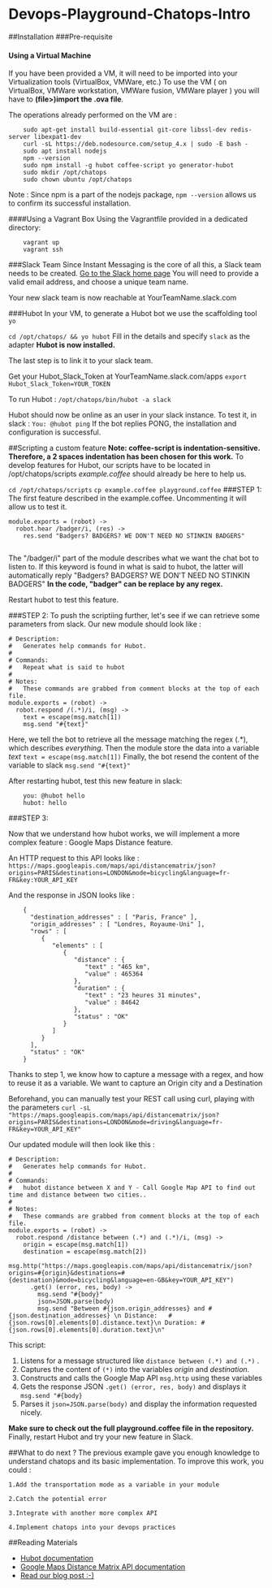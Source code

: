 # Devops-Playground-Chatops-Intro

##Installation
###Pre-requisite
#### Using a Virtual Machine
If you have been provided a VM, it will need to be imported into your Virtualization tools (VirtualBox, VMWare, etc.)
To use the VM  ( on VirtualBox, VMWare workstation, VMWare fusion, VMWare player ) you will have to **(file>)import the .ova file**.

The operations already performed on the VM are :
```
	sudo apt-get install build-essential git-core libssl-dev redis-server libexpat1-dev
	curl -sL https://deb.nodesource.com/setup_4.x | sudo -E bash -
	sudo apt install nodejs
	npm --version
	sudo npm install -g hubot coffee-script yo generator-hubot
	sudo mkdir /opt/chatops 
	sudo chown ubuntu /opt/chatops
```
Note : Since npm is a part of the nodejs package, `npm --version` allows us to confirm its successful installation.

####Using a Vagrant Box
Using the Vagrantfile provided in a dedicated directory:
```
	vagrant up
	vagrant ssh
```

###Slack Team
 Since Instant Messaging is the core of all this, a Slack team needs to be created.
 [Go to the Slack home page](https://slack.com/)
You will need to provide a valid email address, and choose a unique team name.

Your new slack team is now reachable at YourTeamName.slack.com

###Hubot 
In your VM, to generate a Hubot bot we use the scaffolding tool `yo`

`cd /opt/chatops/ && yo hubot`
Fill in the details and specify `slack` as the adapter
**Hubot is now installed.**
	
The last step is to link it to your slack team.

Get your Hubot_Slack_Token at  YourTeamName.slack.com/apps
`export Hubot_Slack_Token=YOUR_TOKEN`
	
To run Hubot : 
`/opt/chatops/bin/hubot -a slack`

Hubot should now be online as an user in your slack instance.
To test it, in slack :
`You: @hubot ping`
If the bot replies PONG, the installation and configuration is successful.

##Scripting a custom feature
**Note: coffee-script is indentation-sensitive. Therefore, a 2 spaces indentation has been chosen for this work.**
To develop features for Hubot,  our scripts have to be located in /opt/chatops/scripts
*example.coffee* should already be here to help us.

`cd /opt/chatops/scripts`
`cp example.coffee playground.coffee`
###STEP 1:
The first feature described in the example.coffee. Uncommenting it will allow us to test it.

```
module.exports = (robot) ->
  robot.hear /badger/i, (res) ->
    res.send "Badgers? BADGERS? WE DON'T NEED NO STINKIN BADGERS"
  
```
The "/badger/i" part of the module describes what we want the chat bot to listen to. If this keyword is found in what is said to hubot, the latter will automatically reply "Badgers? BADGERS? WE DON'T NEED NO STINKIN BADGERS"
**In the code, "badger" can be replace by any regex.**

Restart hubot to test this feature.

###STEP 2:
To push the scriptiing further, let's see if we can retrieve some parameters from slack.
Our new module should look like : 
```
# Description:
#   Generates help commands for Hubot.
#
# Commands:
#   Repeat what is said to hubot
#
# Notes:
#   These commands are grabbed from comment blocks at the top of each file.
module.exports = (robot) ->
  robot.respond /(.*)/i, (msg) ->
    text = escape(msg.match[1])
    msg.send "#{text}"
```

Here, we tell the bot to retrieve all the message matching the regex (.*), which describes *everything*.
Then the module store the data into a variable *text* `text = escape(msg.match[1])`
Finally, the bot resend the content of the variable to slack `msg.send "#{text}"`


After restarting hubot, test this new feature in slack:
```
	you: @hubot hello
	hubot: hello
```
###STEP 3:

Now that we understand how hubot works, we will implement a more complex feature : Google Maps Distance feature.

An HTTP request to this API looks like :
	`https://maps.googleapis.com/maps/api/distancematrix/json?origins=PARIS&destinations=LONDON&mode=bicycling&language=fr-FR&key:YOUR_API_KEY`

And the response in JSON looks like :
```
	{
	  "destination_addresses" : [ "Paris, France" ],
	  "origin_addresses" : [ "Londres, Royaume-Uni" ],
	  "rows" : [
		 {
			"elements" : [
			   {
				  "distance" : {
					 "text" : "465 km",
					 "value" : 465364
				  },
				  "duration" : {
					 "text" : "23 heures 31 minutes",
					 "value" : 84642
				  },
				  "status" : "OK"
			   }
			]
		 }
	  ],
	  "status" : "OK"
	}
```

Thanks to step 1, we know how to  capture a message with a regex, and how to reuse it as a variable.
We want to capture an Origin city and a Destination 

Beforehand, you can manually test your REST call using curl, playing with the parameters
`curl -sL "https://maps.googleapis.com/maps/api/distancematrix/json?origins=PARIS&destinations=LONDON&mode=driving&language=fr-FR&key=YOUR_API_KEY"`

Our updated module will then look like this : 
```
# Description:
#   Generates help commands for Hubot.
#
# Commands:
#   hubot distance between X and Y - Call Google Map API to find out time and distance between two cities..
#
# Notes:
#   These commands are grabbed from comment blocks at the top of each file.
module.exports = (robot) ->
  robot.respond /distance between (.*) and (.*)/i, (msg) ->
    origin = escape(msg.match[1])
    destination = escape(msg.match[2])
    msg.http("https://maps.googleapis.com/maps/api/distancematrix/json?origins=#{origin}&destinations=#{destination}&mode=bicycling&language=en-GB&key=YOUR_API_KEY")
      .get() (error, res, body) ->
        msg.send "#{body}"
        json=JSON.parse(body)
        msg.send "Between #{json.origin_addresses} and #{json.destination_addresses} \n Distance: 	#{json.rows[0].elements[0].distance.text}\n Duration: #{json.rows[0].elements[0].duration.text}\n"
```

This script: 
1. Listens for a message structured like `distance between (.*) and (.*)` .
2. Captures the content of `(*)` into the variables *origin* and *destination*.
3. Constructs and calls the Google Map API `msg.http` using these variables
4. Gets the response JSON `.get() (error, res, body)`  and displays it `msg.send "#{body}`
5. Parses it `json=JSON.parse(body)` and display the information requested nicely.

**Make sure to check out the full playground.coffee file in the repository.**
Finally, restart Hubot and try your new feature in Slack.

##What to do next ?
The previous example gave you enough knowledge to understand chatops and its basic implementation.
To improve this work, you could :

	1.Add the transportation mode as a variable in your module
	
	2.Catch the potential error
	
	3.Integrate with another more complex API
	
	4.Implement chatops into your devops practices

##Reading Materials
* [Hubot documentation](https://hubot.github.com/docs/)
* [Google Maps Distance Matrix API documentation](https://developers.google.com/maps/documentation/distance-matrix/intro)
* [Read our blog post :-)](http://www.forest-technologies.co.uk/blog/how-chatops-is-redefining-enterprise-and-open-source-devops)
